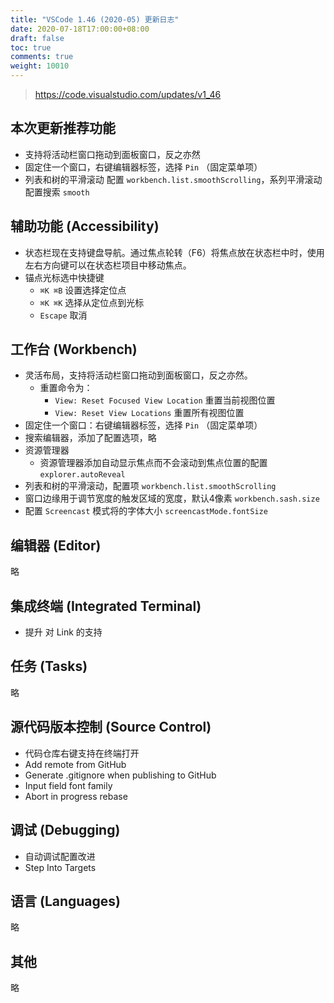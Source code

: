 ```yaml
---
title: "VSCode 1.46 (2020-05) 更新日志"
date: 2020-07-18T17:00:00+08:00
draft: false
toc: true
comments: true
weight: 10010
---
```


> https://code.visualstudio.com/updates/v1_46

## 本次更新推荐功能

* 支持将活动栏窗口拖动到面板窗口，反之亦然
* 固定住一个窗口，右键编辑器标签，选择 `Pin` （固定菜单项）
* 列表和树的平滑滚动 配置 `workbench.list.smoothScrolling`，系列平滑滚动配置搜索 `smooth`

## 辅助功能 (Accessibility)

* 状态栏现在支持键盘导航。通过焦点轮转（F6）将焦点放在状态栏中时，使用左右方向键可以在状态栏项目中移动焦点。
* 锚点光标选中快捷键
    * `⌘K ⌘B` 设置选择定位点
    * `⌘K ⌘K` 选择从定位点到光标
    * `Escape` 取消

## 工作台 (Workbench)

* 灵活布局，支持将活动栏窗口拖动到面板窗口，反之亦然。
    * 重置命令为：
        * `View: Reset Focused View Location` 重置当前视图位置
        * `View: Reset View Locations` 重置所有视图位置
* 固定住一个窗口：右键编辑器标签，选择 `Pin` （固定菜单项）
* 搜索编辑器，添加了配置选项，略
* 资源管理器
    * 资源管理器添加自动显示焦点而不会滚动到焦点位置的配置 `explorer.autoReveal`
* 列表和树的平滑滚动，配置项 `workbench.list.smoothScrolling`
* 窗口边缘用于调节宽度的触发区域的宽度，默认4像素 `workbench.sash.size`
* 配置 `Screencast` 模式将的字体大小 `screencastMode.fontSize`

## 编辑器 (Editor)

略

## 集成终端 (Integrated Terminal)

* 提升 对 Link 的支持

## 任务 (Tasks)

略

## 源代码版本控制 (Source Control)

* 代码仓库右键支持在终端打开
* Add remote from GitHub
* Generate .gitignore when publishing to GitHub
* Input field font family
* Abort in progress rebase

## 调试 (Debugging)

* 自动调试配置改进
* Step Into Targets

## 语言 (Languages)

略

## 其他

略
